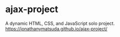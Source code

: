 # ajax-project

A dynamic HTML, CSS, and JavaScript solo project.
https://jonathanymatsuda.github.io/ajax-project/
